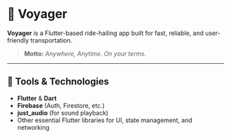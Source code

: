 # 🚗 Voyager

**Voyager** is a Flutter-based ride-hailing app built for fast, reliable, and user-friendly transportation.

> **Motto:** *Anywhere, Anytime. On your terms.*

---

## 🔧 Tools & Technologies

- **Flutter** & **Dart**
- **Firebase** (Auth, Firestore, etc.)
- **just_audio** (for sound playback)
- Other essential Flutter libraries for UI, state management, and networking
